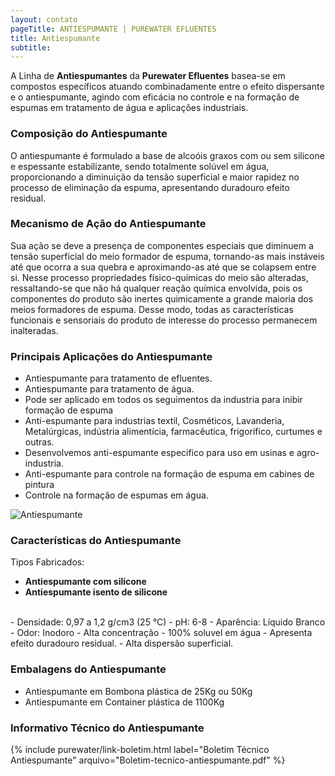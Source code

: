 ```yaml
---
layout: contato
pageTitle: ANTIESPUMANTE | PUREWATER EFLUENTES
title: Antiespumante
subtitle: 
---
```

A Linha de **Antiespumantes** da **Purewater Efluentes** basea-se em compostos específicos atuando combinadamente entre o efeito dispersante e o antiespumante, agindo com eficácia no controle e na formação de espumas em tratamento de água e aplicações industriais. 

### Composição do Antiespumante
O antiespumante é formulado a base de alcoóis graxos com ou sem silicone e espessante estabilizante,  sendo totalmente solúvel em água, proporcionando a diminuição da tensão superficial e maior rapidez no processo de eliminação da espuma, apresentando duradouro efeito residual.



### Mecanismo de Ação do Antiespumante
Sua ação se deve a presença de componentes especiais que diminuem a tensão superficial do meio formador de espuma, tornando-as mais instáveis até que ocorra a sua quebra e aproximando-as até que se colapsem entre si. 
Nesse processo propriedades  físico-químicas do meio são alteradas, ressaltando-se que não há qualquer reação química envolvida, pois os componentes do produto são inertes quimicamente a grande maioria dos meios formadores de espuma. Desse modo, todas as características funcionais e sensoriais do produto de interesse do processo permanecem inalteradas.

### Principais Aplicações do Antiespumante

- Antiespumante para tratamento de efluentes.
- Antiespumante para tratamento de água.
- Pode ser aplicado em todos os seguimentos da industria para inibir formação de espuma
- Anti-espumante para industrias textil, Cosméticos, Lavanderia, Metalúrgicas, indústria alimentícia, farmacêutica, frigorifico, curtumes e outras.
- Desenvolvemos anti-espumante especifico para uso em usinas e agro-industria.
- Anti-espumante para controle na formação de espuma em cabines de pintura
- Controle na formação de espumas em água.

<img class="img-responsive pull-right" style="max-width: 100%;" src="../../website/images/Antiespumante.png" alt="Antiespumante">

### Características do Antiespumante
Tipos Fabricados: 

  - **Antiespumante com silicone** 
  - **Antiespumante isento de silicone**

  <br />
- Densidade: 0,97 a 1,2 g/cm3 (25 °C)
- pH: 6-8
- Aparência: Líquido Branco
- Odor: Inodoro
- Alta concentração
- 100% soluvel em água
- Apresenta efeito duradouro residual.
- Alta dispersão superficial.

### Embalagens do Antiespumante

- Antiespumante em Bombona plástica de 25Kg ou 50Kg
- Antiespumante em Container plástica de 1100Kg

### Informativo Técnico do Antiespumante

{% include purewater/link-boletim.html 
   label="Boletim Técnico Antiespumante" 
   arquivo="Boletim-tecnico-antiespumante.pdf" %}
   
   
   
   
